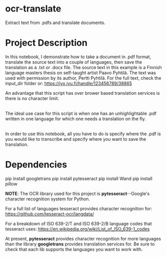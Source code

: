 # ocr-translate
Extract text from .pdfs and translate documents.

# Project Description

In this notebook, I demonstrate how to take a document in .pdf format, translate the source text into a couple of languages, then save the translation as a .txt or .docx file. The source text in this example is a Finnish language masters thesis on self-taught artist Paavo Pyhtilä. The text was used with permission by its author, Pertti Pyhtilä. For the full text, check the input_dir folder or: https://jyx.jyu.fi/handle/123456789/38865 <br>

An advantage that this script has over brower based translation services is there is no character limit. <br> <br>

The ideal use case for this script is when one has an unhighlightable .pdf written in one language for which one needs a translation on the fly. <br> <br>

In order to use this notebook, all you have to do is specify where the .pdf is you would like to transcribe and specify where you want to save the translation. 

# Dependencies
pip install googletrans
pip install pytesseract
pip install Wand
pip install pillow 

<b>NOTE</b>:
The OCR library used for this project is <b>pytesseract</b>--Google's character recognition system for Python.

For a full list of languages tesseract provides character recognition for:
https://github.com/tesseract-ocr/langdata/

For a breakdown of ISO 639-2/T and ISO 639-2/B language codes that tesseract uses:
https://en.wikipedia.org/wiki/List_of_ISO_639-1_codes

At present, <b>pytesseract</b> provides character recognition for more languages than the library <b>googletrans</b> provides translation services for. Be sure to check that each lib supports the languages you want to work with.  
